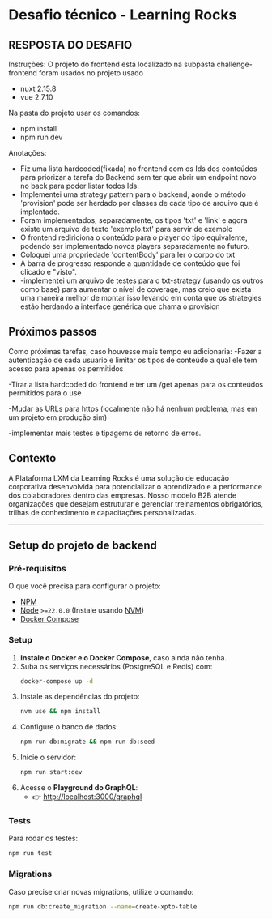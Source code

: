 # Desafio técnico - Learning Rocks

## RESPOSTA DO DESAFIO

Instruções:
O projeto do frontend está localizado na subpasta challenge-frontend
foram usados no projeto usado
- nuxt 2.15.8 
- vue 2.7.10

Na pasta do projeto usar os comandos:
- npm install
- npm run dev

Anotações: 
- Fiz uma lista hardcoded(fixada) no frontend com os Ids dos conteúdos para priorizar a tarefa do Backend sem ter que abrir um endpoint novo no back para poder listar todos Ids.
- Implementei uma strategy pattern para o backend, aonde o método 'provision' pode ser herdado por classes de cada tipo de arquivo que é implentado.
- Foram implementados, separadamente, os tipos 'txt' e 'link' e agora existe um arquivo de texto 'exemplo.txt' para servir de exemplo
- O frontend rediriciona o conteúdo para o player do tipo equivalente, podendo ser implementado novos players separadamente no futuro.
- Coloquei uma propriedade 'contentBody' para ler o corpo do txt
- A barra de progresso responde a quantidade de conteúdo que foi clicado e "visto".
- -implementei um arquivo de testes para o txt-strategy (usando os outros como base) para aumentar o nível de coverage, mas creio que exista uma maneira melhor de montar isso levando em conta que os strategies estão herdando a interface genérica que chama o provision

## Próximos passos
Como próximas tarefas, caso houvesse mais tempo eu adicionaria:
-Fazer a autenticação de cada usuario e limitar os tipos de conteúdo a qual ele tem acesso para apenas os permitidos

-Tirar a lista hardcoded do frontend e ter um /get apenas para os conteúdos permitidos para o use

-Mudar as URLs para https (localmente não há nenhum problema, mas em um projeto em produção sim)

-implementar mais testes e tipagems de retorno de erros.






## Contexto

A Plataforma LXM da Learning Rocks é uma solução de educação corporativa desenvolvida para potencializar o aprendizado e a performance dos colaboradores dentro das empresas. Nosso modelo B2B atende organizações que desejam estruturar e gerenciar treinamentos obrigatórios, trilhas de conhecimento e capacitações personalizadas.

---

## Setup do projeto de backend

### Pré-requisitos

O que você precisa para configurar o projeto:

- [NPM](https://www.npmjs.com/)
- [Node](https://nodejs.org/en/) `>=22.0.0` (Instale usando [NVM](https://github.com/nvm-sh/nvm))
- [Docker Compose](https://docs.docker.com/compose/)

### Setup

1. **Instale o Docker e o Docker Compose**, caso ainda não tenha.
2. Suba os serviços necessários (PostgreSQL e Redis) com:
   ```bash
   docker-compose up -d
   ```
3. Instale as dependências do projeto:
   ```bash
   nvm use && npm install
   ```
4. Configure o banco de dados:
   ```bash
   npm run db:migrate && npm run db:seed
   ```
5. Inicie o servidor:
   ```bash
   npm run start:dev
   ```
6. Acesse o **Playground do GraphQL**:
   - 👉 [http://localhost:3000/graphql](http://localhost:3000/graphql)

### Tests

Para rodar os testes:

```bash
npm run test
```

### Migrations

Caso precise criar novas migrations, utilize o comando:

```bash
npm run db:create_migration --name=create-xpto-table
```
